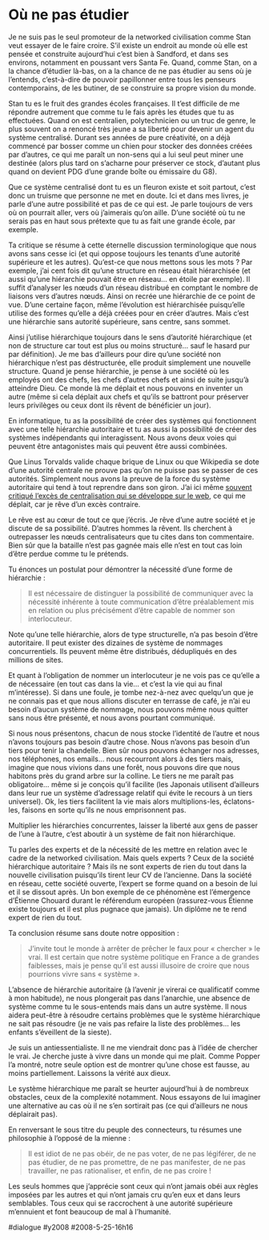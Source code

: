 # Où ne pas étudier

Je ne suis pas le seul promoteur de la networked civilisation comme Stan veut essayer de le faire croire. S’il existe un endroit au monde où elle est pensée et construite aujourd’hui c’est bien à Sandford, et dans ses environs, notamment en poussant vers Santa Fe. Quand, comme Stan, on a la chance d’étudier là-bas, on a la chance de ne pas étudier au sens où je l’entends, c’est-à-dire de pouvoir papillonner entre tous les penseurs contemporains, de les butiner, de se construire sa propre vision du monde.

Stan tu es le fruit des grandes écoles françaises. Il t’est difficile de me répondre autrement que comme tu le fais après les études que tu as effectuées. Quand on est centralien, polytechnicien ou un truc de genre, le plus souvent on a renoncé très jeune a sa liberté pour devenir un agent du système centralisé. Durant ses années de pure créativité, on a déjà commencé par bosser comme un chien pour stocker des données créées par d’autres, ce qui me paraît un non-sens qui a lui seul peut miner une destinée (alors plus tard on s’acharne pour préserver ce stock, d’autant plus quand on devient PDG d’une grande boîte ou émissaire du G8).

Que ce système centralisé dont tu es un fleuron existe et soit partout, c’est donc un truisme que personne ne met en doute. Ici et dans mes livres, je parle d’une autre possibilité et pas de ce qui est. Je parle toujours de vers où on pourrait aller, vers où j’aimerais qu’on aille. D’une société où tu ne serais pas en haut sous prétexte que tu as fait une grande école, par exemple.

Ta critique se résume à cette éternelle discussion terminologique que nous avons sans cesse ici (et qui oppose toujours les tenants d’une autorité supérieure et les autres). Qu’est-ce que nous mettons sous les mots ? Par exemple, j’ai cent fois dit qu’une structure en réseau était hiérarchisée (et aussi qu’une hiérarchie pouvait être en réseau… en étoile par exemple). Il suffit d’analyser les nœuds d’un réseau distribué en comptant le nombre de liaisons vers d’autres nœuds. Ainsi on recrée une hiérarchie de ce point de vue. D’une certaine façon, même l’évolution est hiérarchisée puisqu’elle utilise des formes qu’elle a déjà créées pour en créer d’autres. Mais c’est une hiérarchie sans autorité supérieure, sans centre, sans sommet.

Ainsi j’utilise hiérarchique toujours dans le sens d’autorité hiérarchique (et non de structure car tout est plus ou moins structuré… sauf le hasard pur par définition). Je me bas d’ailleurs pour dire qu’une société non hiérarchique n’est pas déstructurée, elle produit simplement une nouvelle structure. Quand je pense hiérarchie, je pense à une société où les employés ont des chefs, les chefs d’autres chefs et ainsi de suite jusqu’à atteindre Dieu. Ce monde là me déplait et nous pouvons en inventer un autre (même si cela déplait aux chefs et qu’ils se battront pour préserver leurs privilèges ou ceux dont ils rêvent de bénéficier un jour).

En informatique, tu as la possibilité de créer des systèmes qui fonctionnent avec une telle hiérarchie autoritaire et tu as aussi la possibilité de créer des systèmes indépendants qui interagissent. Nous avons deux voies qui peuvent être antagonistes mais qui peuvent être aussi combinées.

Que Linus Torvalds valide chaque brique de Linux ou que Wikipedia se dote d’une autorité centrale ne prouve pas qu’on ne puisse pas se passer de ces autorités. Simplement nous avons la preuve de la force du système autoritaire qui tend à tout reprendre dans son giron. J’ai ici même [souvent critiqué l’excès de centralisation qui se développe sur le web](../../2007/7/hypercentralisation.md), ce qui me déplait, car je rêve d’un excès contraire.

Le rêve est au cœur de tout ce que j’écris. Je rêve d’une autre société et je discute de sa possibilité. D’autres hommes la rêvent. Ils cherchent à outrepasser les nœuds centralisateurs que tu cites dans ton commentaire. Bien sûr que la bataille n’est pas gagnée mais elle n’est en tout cas loin d’être perdue comme tu le prétends.

Tu énonces un postulat pour démontrer la nécessité d’une forme de hiérarchie :

>Il est nécessaire de distinguer la possibilité de communiquer avec la nécessité inhérente à toute communication d’être préalablement mis en relation ou plus précisément d’être capable de nommer son interlocuteur.

Note qu’une telle hiérarchie, alors de type structurelle, n’a pas besoin d’être autoritaire. Il peut exister des dizaines de système de nommages concurrentiels. Ils peuvent même être distribués, dédupliqués en des millions de sites.

Et quant à l’obligation de nommer un interlocuteur je ne vois pas ce qu’elle a de nécessaire (en tout cas dans la vie… et c’est la vie qui au final m’intéresse). Si dans une foule, je tombe nez-à-nez avec quelqu’un que je ne connais pas et que nous allions discuter en terrasse de café, je n’ai eu besoin d’aucun système de nommage, nous pouvons même nous quitter sans nous être présenté, et nous avons pourtant communiqué.

Si nous nous présentons, chacun de nous stocke l’identité de l’autre et nous n’avons toujours pas besoin d’autre chose. Nous n’avons pas besoin d’un tiers pour tenir la chandelle. Bien sûr nous pouvons échanger nos adresses, nos téléphones, nos emails… nous recourront alors à des tiers mais, imagine que nous vivions dans une forêt, nous pouvons dire que nous habitons près du grand arbre sur la colline. Le tiers ne me paraît pas obligatoire… même si je conçois qu’il facilite (les Japonais utilisent d’ailleurs dans leur rue un système d’adressage relatif qui évite le recours à un tiers universel). Ok, les tiers facilitent la vie mais alors multiplions-les, éclatons-les, faisons en sorte qu’ils ne nous emprisonnent pas.

Multiplier les hiérarchies concurrentes, laisser la liberté aux gens de passer de l’une à l’autre, c’est aboutir à un système de fait non hiérarchique.

Tu parles des experts et de la nécessité de les mettre en relation avec le cadre de la networked civilisation. Mais quels experts ? Ceux de la société hiérarchique autoritaire ? Mais ils ne sont experts de rien du tout dans la nouvelle civilisation puisqu’ils tirent leur CV de l’ancienne. Dans la société en réseau, cette société ouverte, l’expert se forme quand on a besoin de lui et il se dissout après. Un bon exemple de ce phénomène est l’émergence d’Étienne Chouard durant le référendum européen (rassurez-vous Étienne existe toujours et il est plus pugnace que jamais). Un diplôme ne te rend expert de rien du tout.

Ta conclusion résume sans doute notre opposition :

>J’invite tout le monde à arrêter de prêcher le faux pour « chercher » le vrai. Il est certain que notre système politique en France a de grandes faiblesses, mais je pense qu’il est aussi illusoire de croire que nous pourrions vivre sans « système ».

L’absence de hiérarchie autoritaire (à l’avenir je virerai ce qualificatif comme à mon habitude), ne nous plongerait pas dans l’anarchie, une absence de système comme tu le sous-entends mais dans un autre système. Il nous aidera peut-être à résoudre certains problèmes que le système hiérarchique ne sait pas résoudre (je ne vais pas refaire la liste des problèmes… les enfants s’éveillent de la sieste).

Je suis un antiessentialiste. Il ne me viendrait donc pas à l’idée de chercher le vrai. Je cherche juste à vivre dans un monde qui me plait. Comme Popper l’a montré, notre seule option est de montrer qu’une chose est fausse, au moins partiellement. Laissons la vérité aux dieux.

Le système hiérarchique me paraît se heurter aujourd’hui à de nombreux obstacles, ceux de la complexité notamment. Nous essayons de lui imaginer une alternative au cas où il ne s’en sortirait pas (ce qui d’ailleurs ne nous déplairait pas).

En renversant le sous titre du peuple des connecteurs, tu résumes une philosophie à l’opposé de la mienne :

>Il est idiot de ne pas obéir, de ne pas voter, de ne pas légiférer, de ne pas étudier, de ne pas promettre, de ne pas manifester, de ne pas travailler, ne pas rationaliser, et enfin, de ne pas croire !

Les seuls hommes que j’apprécie sont ceux qui n’ont jamais obéi aux règles imposées par les autres et qui n’ont jamais cru qu’en eux et dans leurs semblables. Tous ceux qui se raccrochent à une autorité supérieure m’ennuient et font beaucoup de mal à l’humanité.

#dialogue #y2008 #2008-5-25-16h16
